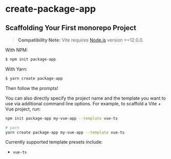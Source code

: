# create-package-app

## Scaffolding Your First monorepo Project

> **Compatibility Note:**
> Vite requires [Node.js](https://nodejs.org/en/) version >=12.0.0.

With NPM:

```bash
$ npm init package-app
```

With Yarn:

```bash
$ yarn create package-app
```

Then follow the prompts!

You can also directly specify the project name and the template you want to use via additional command line options. For example, to scaffold a Vite + Vue project, run:

```bash
npm init package-app my-vue-app --template vue-ts

# yarn
yarn create package-app my-vue-app --template vue-ts
```

Currently supported template presets include:

- `vue-ts`
